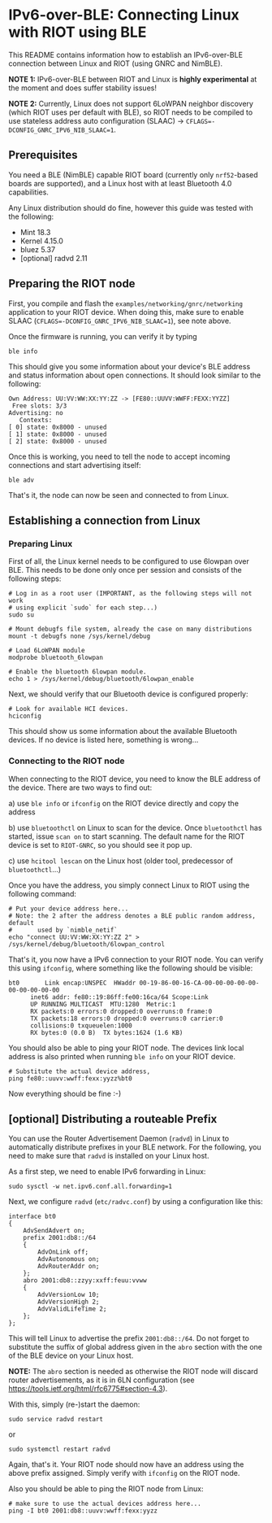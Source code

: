 # IPv6-over-BLE: Connecting Linux with RIOT using BLE

This README contains information how to establish an IPv6-over-BLE connection
between Linux and RIOT (using GNRC and NimBLE).

**NOTE 1:** IPv6-over-BLE between RIOT and Linux is **highly experimental** at
the moment and does suffer stability issues!

**NOTE 2:** Currently, Linux does not support 6LoWPAN neighbor discovery (which
RIOT uses per default with BLE), so RIOT needs to be compiled to use stateless
address auto configuration (SLAAC) -> `CFLAGS=-DCONFIG_GNRC_IPV6_NIB_SLAAC=1`.

## Prerequisites

You need a BLE (NimBLE) capable RIOT board (currently only `nrf52`-based boards
are supported), and a Linux host with at least Bluetooth 4.0 capabilities.

Any Linux distribution should do fine, however this guide was tested with the
following:
- Mint 18.3
- Kernel 4.15.0
- bluez 5.37
- [optional] radvd 2.11


## Preparing the RIOT node

First, you compile and flash the `examples/networking/gnrc/networking` application to your
RIOT device. When doing this, make sure to enable SLAAC
(`CFLAGS=-DCONFIG_GNRC_IPV6_NIB_SLAAC=1`), see note above.

Once the firmware is running, you can verify it by typing

    ble info

This should give you some information about your device's BLE address and
status information about open connections. It should look similar to the
following:

    Own Address: UU:VV:WW:XX:YY:ZZ -> [FE80::UUVV:WWFF:FEXX:YYZZ]
     Free slots: 3/3
    Advertising: no
       Contexts:
    [ 0] state: 0x8000 - unused
    [ 1] state: 0x8000 - unused
    [ 2] state: 0x8000 - unused

Once this is working, you need to tell the node to accept incoming connections
and start advertising itself:

    ble adv

That's it, the node can now be seen and connected to from Linux.


## Establishing a connection from Linux

### Preparing Linux

First of all, the Linux kernel needs to be configured to use 6lowpan over BLE.
This needs to be done only once per session and consists of the following steps:

    # Log in as a root user (IMPORTANT, as the following steps will not work
    # using explicit `sudo` for each step...)
    sudo su

    # Mount debugfs file system, already the case on many distributions
    mount -t debugfs none /sys/kernel/debug

    # Load 6LoWPAN module
    modprobe bluetooth_6lowpan

    # Enable the bluetooth 6lowpan module.
    echo 1 > /sys/kernel/debug/bluetooth/6lowpan_enable

Next, we should verify that our Bluetooth device is configured properly:

    # Look for available HCI devices.
    hciconfig

This should show us some information about the available Bluetooth devices. If no
device is listed here, something is wrong...


### Connecting to the RIOT node

When connecting to the RIOT device, you need to know the BLE address of the
device. There are two ways to find out:

a) use `ble info` or `ifconfig` on the RIOT device directly and copy the address

b) use `bluetoothctl` on Linux to scan for the device. Once `bluetoothctl` has
   started, issue `scan on` to start scanning. The default name for the RIOT
   device is set to `RIOT-GNRC`, so you should see it pop up.

c) use `hcitool lescan` on the Linux host (older tool, predecessor of
   `bluetoothctl`...)

Once you have the address, you simply connect Linux to RIOT using the following
command:

    # Put your device address here...
    # Note: the 2 after the address denotes a BLE public random address, default
    #       used by `nimble_netif`
    echo "connect UU:VV:WW:XX:YY:ZZ 2" > /sys/kernel/debug/bluetooth/6lowpan_control

That's it, you now have a IPv6 connection to your RIOT node. You can verify this
using `ifconfig`, where something like the following should be visible:

    bt0       Link encap:UNSPEC  HWaddr 00-19-86-00-16-CA-00-00-00-00-00-00-00-00-00-00
          inet6 addr: fe80::19:86ff:fe00:16ca/64 Scope:Link
          UP RUNNING MULTICAST  MTU:1280  Metric:1
          RX packets:0 errors:0 dropped:0 overruns:0 frame:0
          TX packets:18 errors:0 dropped:0 overruns:0 carrier:0
          collisions:0 txqueuelen:1000
          RX bytes:0 (0.0 B)  TX bytes:1624 (1.6 KB)

You should also be able to ping your RIOT node. The devices link local address
is also printed when running `ble info` on your RIOT device.

    # Substitute the actual device address,
    ping fe80::uuvv:wwff:fexx:yyzz%bt0

Now everything should be fine :-)


## [optional] Distributing a routeable Prefix

You can use the Router Advertisement Daemon (`radvd`) in Linux to automatically
distribute prefixes in your BLE network. For the following, you need to make
sure that `radvd` is installed on your Linux host.

As a first step, we need to enable IPv6 forwarding in Linux:

    sudo sysctl -w net.ipv6.conf.all.forwarding=1

Next, we configure `radvd` (`etc/radvc.conf`) by using a configuration like
this:

    interface bt0
    {
        AdvSendAdvert on;
        prefix 2001:db8::/64
        {
            AdvOnLink off;
            AdvAutonomous on;
            AdvRouterAddr on;
        };
        abro 2001:db8::zzyy:xxff:feuu:vvww
        {
            AdvVersionLow 10;
            AdvVersionHigh 2;
            AdvValidLifeTime 2;
        };
    };

This will tell Linux to advertise the prefix `2001:db8::/64`. Do not forget to
substitute the suffix of global address given in the `abro` section
with the one of the BLE device on your Linux host.

**NOTE:** The `abro` section is needed as otherwise the RIOT node will discard
router advertisements, as it is in 6LN configuration
(see https://tools.ietf.org/html/rfc6775#section-4.3).

With this, simply (re-)start the daemon:

    sudo service radvd restart

or

    sudo systemctl restart radvd

Again, that's it. Your RIOT node should now have an address using the above
prefix assigned. Simply verify with `ifconfig` on the RIOT node.

Also you should be able to ping the RIOT node from Linux:

    # make sure to use the actual devices address here...
    ping -I bt0 2001:db8::uuvv:wwff:fexx:yyzz
